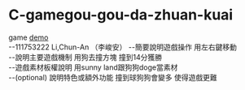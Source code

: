 # C-gamegou-gou-da-zhuan-kuai
game [demo](https://play.unity.com/mg/other/gou-gou-da-zhuan-kuai)  
--111753222 Li,Chun-An （李峻安）
--簡要說明遊戲操作 用左右鍵移動  
--說明主要遊戲機制 用狗去撞方塊 撞到14分獲勝  
--遊戲素材板權說明 用sunny land跟狗狗doge當素材  
--(optional) 說明特色或額外功能 撞到球狗狗會變多 使得遊戲更難  
